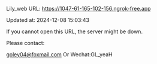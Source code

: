 Lily_web URL: https://1047-61-165-102-156.ngrok-free.app

Updated at: 2024-12-08 15:03:43

If you cannot open this URL, the server might be down.

Please contact: 

goley04@foxmail.com Or Wechat:GL_yeaH